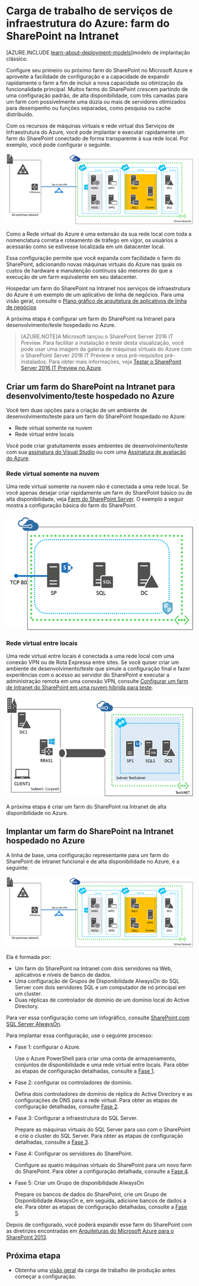 <properties
	pageTitle="Farm do SharePoint Server 2013 no Azure | Microsoft Azure"
	description="Conheça o valor de um farm do SharePoint Server 2013 no Azure, configure um ambiente de teste e implante uma configuração de alta disponibilidade."
	services="virtual-machines"
	documentationCenter=""
	authors="JoeDavies-MSFT"
	manager="timlt"
	editor=""
	tags="azure-resource-manager"/>

<tags
	ms.service="virtual-machines"
	ms.workload="infrastructure-services"
	ms.tgt_pltfrm="Windows"
	ms.devlang="na"
	ms.topic="article"
	ms.date="12/17/2015"
	ms.author="josephd"/>

# Carga de trabalho de serviços de infraestrutura do Azure: farm do SharePoint na Intranet

[AZURE.INCLUDE [learn-about-deployment-models](../../includes/learn-about-deployment-models-rm-include.md)]modelo de implantação clássico.

Configure seu primeiro ou próximo farm do SharePoint no Microsoft Azure e aproveite a facilidade de configuração e a capacidade de expandir rapidamente o farm a fim de incluir a nova capacidade ou otimização da funcionalidade principal. Muitos farms do SharePoint crescem partindo de uma configuração padrão, de alta disponibilidade, com três camadas para um farm com possivelmente uma dúzia ou mais de servidores otimizados para desempenho ou funções separadas, como pesquisa ou cache distribuído.

Com os recursos de máquinas virtuais e rede virtual dos Serviços de Infraestrutura do Azure, você pode implantar e executar rapidamente um farm do SharePoint conectado de forma transparente à sua rede local. Por exemplo, você pode configurar o seguinte.

![](./media/virtual-machines-workload-intranet-sharepoint-farm/workload-spsqlao.png)

Como a Rede virtual do Azure é uma extensão da sua rede local com toda a nomenclatura correta e roteamento de tráfego em vigor, os usuários a acessarão como se estivesse localizada em um datacenter local.

Essa configuração permite que você expanda com facilidade o farm do SharePoint, adicionando novas máquinas virtuais do Azure nas quais os custos de hardware e manutenção contínuos são menores do que a execução de um farm equivalente em seu datacenter.

Hospedar um farm do SharePoint na Intranet nos serviços de infraestrutura do Azure é um exemplo de um aplicativo de linha de negócios. Para uma visão geral, consulte o [Plano gráfico de arquitetura de aplicativos de linha de negócios](http://msdn.microsoft.com/dn630664)

A próxima etapa é configurar um farm do SharePoint na Intranet para desenvolvimento/teste hospedado no Azure.

> [AZURE.NOTE]A Microsoft lançou o SharePoint Server 2016 IT Preview. Para facilitar a instalação e teste desta visualização, você pode usar uma imagem da galeria de máquinas virtuais do Azure com o SharePoint Server 2016 IT Preview e seus pré-requisitos pré-instalados. Para obter mais informações, veja [Testar o SharePoint Server 2016 IT Preview no Azure](http://azure.microsoft.com/blog/test-sharepoint-server-2016-it-preview-4/).

## Criar um farm do SharePoint na Intranet para desenvolvimento/teste hospedado no Azure

Você tem duas opções para a criação de um ambiente de desenvolvimento/teste para um farm do SharePoint hospedado no Azure:

- Rede virtual somente na nuvem
- Rede virtual entre locais

Você pode criar gratuitamente esses ambientes de desenvolvimento/teste com sua [assinatura do Visual Studio](http://azure.microsoft.com/pricing/member-offers/msdn-benefits/) ou com uma [Assinatura de avaliação do Azure](http://azure.microsoft.com/pricing/free-trial/).

### Rede virtual somente na nuvem

Uma rede virtual somente na nuvem não é conectada a uma rede local. Se você apenas desejar criar rapidamente um farm do SharePoint básico ou de alta disponibilidade, veja [Farm do SharePoint Server](virtual-machines-sharepoint-farm-azure-preview.md). O exemplo a seguir mostra a configuração básica do farm do SharePoint.

![](./media/virtual-machines-workload-intranet-sharepoint-farm/Non-HAFarm.png)

### Rede virtual entre locais

Uma rede virtual entre locais é conectada a uma rede local com uma conexão VPN ou de Rota Expressa entre sites. Se você quiser criar um ambiente de desenvolvimento/teste que simule a configuração final e fazer experiências com o acesso ao servidor do SharePoint e executar a administração remota em uma conexão VPN, consulte [Configurar um farm de Intranet do SharePoint em uma nuvem híbrida para teste](../virtual-network/virtual-networks-setup-sharepoint-hybrid-cloud-testing.md).

![](./media/virtual-machines-workload-intranet-sharepoint-farm/CreateSPFarmHybridCloud.png)

A próxima etapa é criar um farm do SharePoint na Intranet de alta disponibilidade no Azure.

## Implantar um farm do SharePoint na Intranet hospedado no Azure

A linha de base, uma configuração representante para um farm do SharePoint de intranet funcional e de alta disponibilidade no Azure, é a seguinte:

![](./media/virtual-machines-workload-intranet-sharepoint-farm/workload-spsqlao.png)

Ela é formada por:

- Um farm do SharePoint na Intranet com dois servidores na Web, aplicativos e níveis de banco de dados.
- Uma configuração de Grupos de Disponibilidade AlwaysOn do SQL Server com dois servidores SQL e um computador de nó principal em um cluster.
- Duas réplicas de controlador de domínio de um domínio local do Active Directory.

Para ver essa configuração como um infográfico, consulte [SharePoint com SQL Server AlwaysOn](http://go.microsoft.com/fwlink/?LinkId=394788).

Para implantar essa configuração, use o seguinte processo:

- Fase 1: configurar o Azure.

	Use o Azure PowerShell para criar uma conta de armazenamento, conjuntos de disponibilidade e uma rede virtual entre locais. Para obter as etapas de configuração detalhadas, consulte a [Fase 1](virtual-machines-workload-intranet-sharepoint-phase1.md).

- Fase 2: configurar os controladores de domínio.

	Defina dois controladores de domínio de réplica do Active Directory e as configurações de DNS para a rede virtual. Para obter as etapas de configuração detalhadas, consulte [Fase 2](virtual-machines-workload-intranet-sharepoint-phase2.md).

- Fase 3: Configurar a infraestrutura do SQL Server.

	Prepare as máquinas virtuais do SQL Server para uso com o SharePoint e crie o cluster do SQL Server. Para obter as etapas de configuração detalhadas, consulte a [Fase 3](virtual-machines-workload-intranet-sharepoint-phase3.md).

- Fase 4: Configurar os servidores do SharePoint.

	Configure as quatro máquinas virtuais do SharePoint para um novo farm do SharePoint. Para obter a configuração detalhada, consulte a [Fase 4](virtual-machines-workload-intranet-sharepoint-phase4.md).

- Fase 5: Criar um Grupo de disponibilidade AlwaysOn

	Prepare os bancos de dados do SharePoint, crie um Grupo de Disponibilidade AlwaysOn e, em seguida, adicione bancos de dados a ele. Para obter as etapas de configuração detalhadas, consulte a [Fase 5](virtual-machines-workload-intranet-sharepoint-phase5.md).

Depois de configurado, você poderá expandir esse farm do SharePoint com as diretrizes encontradas em [Arquiteturas do Microsoft Azure para o SharePoint 2013](http://technet.microsoft.com/library/dn635309.aspx).

## Próxima etapa

- Obtenha uma [visão geral](virtual-machines-workload-intranet-sharepoint-overview.md) da carga de trabalho de produção antes começar a configuração.

<!---HONumber=AcomDC_1223_2015-->